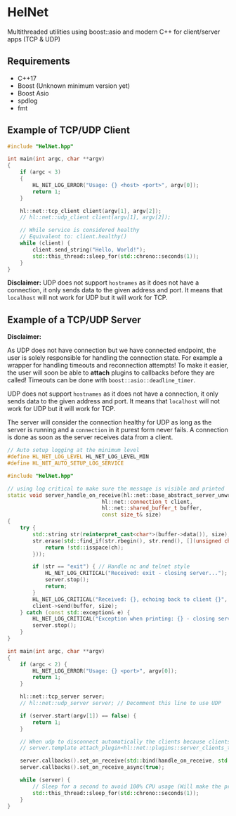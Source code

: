# HelNet

Multithreaded utilities using boost::asio and modern C++ for client/server apps (TCP &amp; UDP)

## Requirements

- C++17
- Boost (Unknown minimum version yet)
- Boost Asio
- spdlog
- fmt

## Example of TCP/UDP Client

```cpp
#include "HelNet.hpp"

int main(int argc, char **argv)
{
    if (argc < 3)
    {
        HL_NET_LOG_ERROR("Usage: {} <host> <port>", argv[0]);
        return 1;
    }

    hl::net::tcp_client client(argv[1], argv[2]);
    // hl::net::udp_client client(argv[1], argv[2]);

    // While service is considered healthy
    // Equivalent to: client.healthy()
    while (client) { 
        client.send_string("Hello, World!");
        std::this_thread::sleep_for(std::chrono::seconds(1));
    }
}
```

**Disclaimer:** UDP does not support `hostnames` as it does not have a connection, it only sends data to the given address and port. It means that `localhost` will not work for UDP but it will work for TCP.

## Example of a TCP/UDP Server

**Disclaimer:**

As UDP does not have connection but we have connected endpoint, the user is solely responsible for handling the connection state. For example a wrapper for handling timeouts and reconnection attempts! To make it easier, the user will soon be able to **attach** plugins to callbacks before they are called! Timeouts can be done with `boost::asio::deadline_timer`.

UDP does not support `hostnames` as it does not have a connection, it only sends data to the given address and port. It means that `localhost` will not work for UDP but it will work for TCP.

The server will consider the connection healthy for UDP as long as the server is running and a `connection` in it purest form never fails. A connection is done as soon as the server receives data from a client.

```cpp
// Auto setup logging at the minimum level
#define HL_NET_LOG_LEVEL HL_NET_LOG_LEVEL_MIN
#define HL_NET_AUTO_SETUP_LOG_SERVICE

#include "HelNet.hpp"

// using log critical to make sure the message is visible and printed
static void server_handle_on_receive(hl::net::base_abstract_server_unwrapped& server,
                              hl::net::connection_t client,
                              hl::net::shared_buffer_t buffer,
                              const size_t& size)
{
    try {
        std::string str(reinterpret_cast<char*>(buffer->data()), size);
        str.erase(std::find_if(str.rbegin(), str.rend(), [](unsigned char ch) {
            return !std::isspace(ch);
        }));

        if (str == "exit") { // Handle nc and telnet style
            HL_NET_LOG_CRITICAL("Received: exit - closing server...");
            server.stop();
            return;
        }
        HL_NET_LOG_CRITICAL("Received: {}, echoing back to client {}", str, client->get_id());
        client->send(buffer, size);
    } catch (const std::exception& e) {
        HL_NET_LOG_CRITICAL("Exception when printing: {} - closing server...", e.what());
        server.stop();
    }
}

int main(int argc, char **argv)
{
    if (argc < 2) {
        HL_NET_LOG_ERROR("Usage: {} <port>", argv[0]);
        return 1;
    }

    hl::net::tcp_server server;
    // hl::net::udp_server server; // Decomment this line to use UDP

    if (server.start(argv[1]) == false) {
        return 1;
    }

    // When udp to disconnect automatically the clients because clients won't disconnect automatically
    // server.template attach_plugin<hl::net::plugins::server_clients_timeout>(2000); // 2000ms

    server.callbacks().set_on_receive(std::bind(handle_on_receive, std::ref(server), std::placeholders::_1, std::placeholders::_2, std::placeholders::_3));
    server.callbacks().set_on_receive_async(true);

    while (server) {
        // Sleep for a second to avoid 100% CPU usage (Will make the program wait for a second but it's fine for this example)
        std::this_thread::sleep_for(std::chrono::seconds(1)); 
    }
}
```

